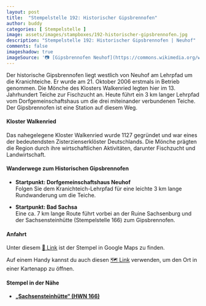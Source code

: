 ```yaml
---
layout: post
title:  "Stempelstelle 192: Historischer Gipsbrennofen"
author: buddy
categories: [ Stempelstelle ]
image: assets/images/stampboxes/192-historischer-gipsbrennofen.jpg
description: "Stempelstelle 192: Historischer Gipsbrennofen | Neuhof"
comments: false
imageshadow: true
imageSource: '📷 [Gipsbrennofen Neuhof](https://commons.wikimedia.org/wiki/File:Gipsbrennofen_Neuhof.jpg) von <a href="//commons.wikimedia.org/wiki/User:B.Thomas95" title="User:B.Thomas95">Thomas Binder</a> unter Lizenz [CC BY-SA 4.0](https://creativecommons.org/licenses/by-sa/4.0)'
---
```


Der historische Gipsbrennofen liegt westlich von Neuhof am Lehrpfad um die Kranichteiche. Er wurde am 21. Oktober 2006 erstmals in Betrieb genommen. Die Mönche des Klosters Walkenried legten hier im 13. Jahrhundert Teiche zur Fischzucht an. Heute führt ein 3 km langer Lehrpfad vom Dorfgemeinschaftshaus um die drei miteinander verbundenen Teiche. Der Gipsbrennofen ist eine Station auf diesem Weg. 

#### Kloster Walkenried

Das nahegelegene Kloster Walkenried wurde 1127 gegründet und war eines der bedeutendsten Zisterzienserklöster Deutschlands. Die Mönche prägten die Region durch ihre wirtschaftlichen Aktivitäten, darunter Fischzucht und Landwirtschaft. 

#### Wanderwege zum Historischen Gipsbrennofen

- **Startpunkt: Dorfgemeinschaftshaus Neuhof**  
  Folgen Sie dem Kranichteich-Lehrpfad für eine leichte 3 km lange Rundwanderung um die Teiche. 

- **Startpunkt: Bad Sachsa**  
  Eine ca. 7 km lange Route führt vorbei an der Ruine Sachsenburg und der Sachsensteinhütte (Stempelstelle 166) zum Gipsbrennofen. 

#### Anfahrt

Unter diesem [📍 Link](https://www.google.com/maps/dir/?api=1&origin=&destination=51.57689%2C%2010.57524) ist der Stempel in Google Maps zu finden.

<div class="android-only">
  Auf einem Handy kannst du auch diesen 
  <a href="geo:51.57689,10.57524">🗺️ Link</a> 
  verwenden, um den Ort in einer Kartenapp zu öffnen.
  <p></p>
</div>

#### Stempel in der Nähe

- [**„Sachsensteinhütte“ (HWN 166)**](/stempelstelle-166-sachsensteinhütte)
